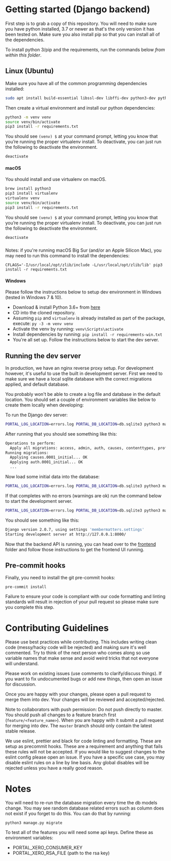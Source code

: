 # Getting started (Django backend)
First step is to grab a copy of this repository. You will need to make sure you have python installed,
3.7 or newer as that's the only version it has been tested on. Make sure you also install pip so that you can install
all of the dependencies.

To install python 3/pip and the requirements, run the commands below *from within this folder*.
## Linux (Ubuntu)
 Make sure you have all of the common programming dependencies installed:
 ```bash
 sudo apt install build-essential libssl-dev libffi-dev python3-dev python3 python3-pip python3-venv
 ```

Then create a virtual environment and install our python dependencies:
```bash
python3 -m venv venv
source venv/bin/activate
pip3 install -r requirements.txt
 ```

You should see `(venv) $` at your command prompt, letting you know that you’re running the proper virtualenv install. To deactivate, you can just run the following to deactivate the environment.

```bash
deactivate
```

 
#### macOS
You should install and use virtualenv on macOS.
 
```bash
brew install python3
pip3 install virtualenv
virtualenv venv 
source venv/bin/activate
pip3 install -r requirements.txt
```

You should see `(venv) $` at your command prompt, letting you know that you’re running the proper virtualenv install. To deactivate, you can just run the following to deactivate the environment.

```bash
deactivate
```

#####
Notes: if you're running macOS Big Sur (and/or an Apple Silicon Mac), you may need to run this command to install the dependencies:
```
CFLAGS='-I/usr/local/opt/zlib/include -L/usr/local/opt/zlib/lib' pip3 install -r requirements.txt
```

#### Windows
Please follow the instructions below to setup dev environment in Windows (tested in Windows 7 & 10).
* Download & install Python 3.6+ from [here](https://www.python.org/downloads/)
* CD into the cloned repository.
* Assuming `pip` and `virtualenv` is already installed as part of the package, execute: `py -3 -m venv venv` 
* Activate the venv by running: `venv\Scripts\activate`
* Install dependencies by running: `pip install -r requirements-win.txt`
* You're all set up. Follow the instructions below to start the dev server.
 
## Running the dev server
In production, we have an nginx reverse proxy setup. For development however, it's useful to use the built in 
development server. First we need to make sure we have a local sqlite database with the correct migrations applied, and default database. 

You probably won't be able to create a log file and database in the default location. You should set a couple of 
environment variables like below to create them locally when developing:

To run the Django dev server:

```bash
PORTAL_LOG_LOCATION=errors.log PORTAL_DB_LOCATION=db.sqlite3 python3 manage.py migrate
```
 
After running that you should see something like this:
```bash
Operations to perform:
  Apply all migrations: access, admin, auth, causes, contenttypes, profile, sessions, memberbucks
Running migrations:
  Applying causes.0001_initial... OK
  Applying auth.0001_initial... OK
  ...
```

Now load some initial data into the database:
```bash
PORTAL_LOG_LOCATION=errors.log PORTAL_DB_LOCATION=db.sqlite3 python3 manage.py loaddata fixtures/initial.json
```

If that completes with no errors (warnings are ok) run the command below to start the development server.

```bash
PORTAL_LOG_LOCATION=errors.log PORTAL_DB_LOCATION=db.sqlite3 python3 manage.py runserver
```

You should see something like this:

```bash
Django version 2.0.7, using settings 'membermatters.settings'
Starting development server at http://127.0.0.1:8000/
```

Now that the backend API is running, you can head over to the [frontend](/frontend) folder and follow those instructions to get the frontend UI running.

## Pre-commit hooks
Finally, you need to install the git pre-commit hooks:

`pre-commit install`

Failure to ensure your code is compliant with our code formatting and linting standards will result 
in rejection of your pull request so please make sure you complete this step.

# Contributing Guidelines
Please use best practices while contributing. This includes writing clean code (messy/hacky 
code will be rejected) and making sure it's well commented. Try to think of the next person who comes along so use 
variable names that make sense and avoid weird tricks that not everyone will understand.

Please work on existing issues (use comments to clarify/discuss things). If you want to fix undocumented 
bugs or add new things, then open an issue for discussion.

Once you are happy with your changes, please open a pull request to merge them into dev. Your changes will be reviewed 
and accepted/rejected.

Note to collaborators with push permission: Do not push directly to master. You should push all changes to a feature 
branch first (`feature/<feature_name>`). When you are happy with it submit a pull request for merging into dev. The 
`master` branch should only contain the latest stable release.

We use eslint, prettier and black for code linting and formatting. These are setup as precommit 
hooks. These are a requirement and anything that fails these rules will not be accepted. If you 
would like to suggest changes to the eslint config please open an issue. If you have a specific use 
case, you may disable eslint rules on a line by line basis. Any global disables will be rejected 
unless you have a really good reason.

# Notes
You will need to re-run the database migration every time the db models change. You may see random database related errors such as column does not exist if you forget to do this. You can do that by running:

`python3 manage.py migrate`

To test all of the features you will need some api keys. Define these as environment variables:
* PORTAL_XERO_CONSUMER_KEY
* PORTAL_XERO_RSA_FILE (path to the rsa key)
